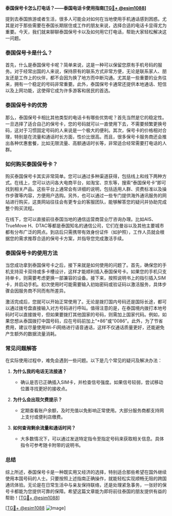 **泰国保号卡怎么打电话？——泰国电话卡使用指南[[TG💪+ @esim1088](https://t.me/s/esim1088)]**

提到去泰国旅游或者生活，很多人可能会对如何在当地使用手机通话感到困惑。尤其是对于那些需要在泰国长期居住或工作的朋友来说，选择合适的电话卡显得尤为重要。今天，我们就来聊聊泰国保号卡以及如何用它打电话，帮助大家轻松解决这一问题。

### 泰国保号卡是什么？

首先，什么是泰国保号卡呢？简单来说，这是一种可以保留您原有手机号码的服务。对于经常出国的人来说，保持原有的联系方式非常方便，无论是联系家人、朋友还是工作上的伙伴，都不会因为换了地方而中断沟通。尤其是一些重要的业务往来，拥有一个稳定的号码非常重要。此外，泰国保号卡通常还提供本地通话、短信以及上网功能，这使得它成为许多游客和居民的首选。

### 泰国保号卡的优势

那么，泰国保号卡相比其他类型的电话卡有哪些优势呢？首先当然是它的稳定性。一旦选择了适合自己的保号卡，您的号码就可以一直使用下去，不需要频繁更换号码，这对于习惯固定号码的人来说是一个极大的便利。其次，保号卡的价格相对合理，特别是在流量和通话时长方面，性价比很高。而且，很多保号卡服务商还会推出各种优惠套餐，比如无限流量、高额通话时长等，非常适合经常需要打电话的人群。

### 如何购买泰国保号卡？

购买泰国保号卡其实非常简单。您可以通过多种渠道获得，包括线上和线下两种方式。在线上，您可以访问各大电商平台，如淘宝、京东等，搜索“泰国保号卡”即可找到相关产品。这些平台上通常会有详细的说明，包括适用人群、资费标准以及操作步骤等内容，方便用户选购。另外，也可以通过一些专门提供海外通讯服务的网站进行购买，这类网站往往会有更专业的客服团队，能够解答您的疑问并协助完成整个购买流程。

在线下，您可以直接前往泰国当地的通信运营商营业厅咨询办理。比如AIS、TrueMove H、DTAC等都是泰国知名的通信公司，它们在曼谷以及其他主要城市都有分布广泛的网点。到店后只需携带有效身份证件（如护照），工作人员就会根据您的需求推荐合适的保号卡方案，并指导您完成激活手续。

### 泰国保号卡的使用方法

当您成功拿到泰国保号卡之后，接下来就是如何使用的问题了。首先，确保您的手机支持双卡双待或多卡槽设计，这样才能顺利插入泰国保号卡。如果您的手机只支持单卡，则需要考虑更换一部兼容的设备。接下来，按照说明书上的指引插入SIM卡，并启动手机。初次使用时可能需要输入初始密码或验证码以激活服务，具体步骤会因服务商不同而有所差异。

激活完成后，您就可以开始正常使用了。无论是拨打国内号码还是国际长途，都可以通过拨号盘直接输入对方号码进行呼叫。值得注意的是，在泰国境内拨打本地号码时可以直接拨号，但如果要拨打其他国家的号码，则需加上国家代码。例如，如果您想从泰国拨打中国号码，应在号码前加上“+86”或“0086”。此外，为了节省费用，建议尽量使用Wi-Fi网络进行语音通话，这样不仅通话质量更好，还能避免产生额外的数据流量消耗。

### 常见问题解答

在实际使用过程中，难免会遇到一些问题。以下是几个常见的疑问及解决办法：

1. **为什么我的电话无法接通？**
   - 确认是否已正确插入SIM卡，并检查信号强度。如果信号较弱，尝试移动位置寻找更好的接收点。
   
2. **为什么会出现欠费提示？**
   - 定期查看账户余额，及时充值以免影响正常使用。大部分服务商都支持网上支付或便利店缴费。

3. **如何查询剩余流量和通话时间？**
   - 大多数情况下，可以通过发送特定指令至指定号码来获取相关信息。具体指令可参考随卡附带的说明书。

### 总结

综上所述，泰国保号卡是一种既实用又经济的选择，特别适合那些希望在国外继续使用本国号码的人士。只要按照上述指南正确操作，就能轻松实现顺畅无阻的跨国通讯体验。无论是在日常生活中与亲友保持联络，还是处理紧急事务，一张好的保号卡都能为您提供可靠的保障。希望这篇文章能为即将前往泰国的朋友提供有益的帮助！[[TG💪+ @esim1088](https://t.me/s/esim1088)] 

[[TG💪+ @esim1088](https://t.me/s/esim1088) ![Image](https://i.postimg.cc/4NQfJmqS/Snipaste-2025-05-13-00-14-12.png)]